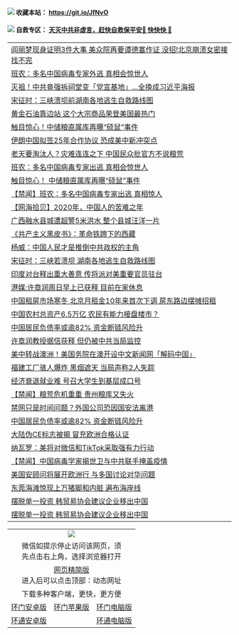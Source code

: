  #### <img src="https://img.icons8.com/color/48/000000/check-all.png"/> 收藏本站： https://git.io/JfNvO 

 #### <img src="https://img.icons8.com/color/48/000000/check-all.png"/> 自救专区： [天灭中共非虚言，赶快自救保平安🍎 快快快 📩](https://github.com/pwgy/td/blob/master/README.md)

 
 
<table>  

<tr><td colspan="2" align="left"><a href="https://dwkts8awlbkd7.cloudfront.net/?name=c1197833&key=jdhvxawhshihitwk&from=gy1">阎丽梦现身证明3件大事 美众院再要谭德塞作证 没招!北京崩溃女密接找不完</a></td></tr>
<tr><td colspan="2" align="left"><a href="https://dwkts8awlbkd7.cloudfront.net/?name=c1197844&key=jdhvxawhshihitwk&from=gy1">班农：多名中国病毒专家外逃 真相会惊世人</a></td></tr>
<tr><td colspan="2" align="left"><a href="https://dwkts8awlbkd7.cloudfront.net/?name=c1197848&key=jdhvxawhshihitwk&from=gy1">灭祖！中共竟强拆祠堂变「党宣基地」…全换成习近平海报</a></td></tr>
<tr><td colspan="2" align="left"><a href="https://dwkts8awlbkd7.cloudfront.net/?name=c1197861&key=jdhvxawhshihitwk&from=gy1">宋征时：三峡溃坝前湖南各地逃生自救路线图</a></td></tr>
<tr><td colspan="2" align="left"><a href="https://dwkts8awlbkd7.cloudfront.net/?name=c1197843&key=jdhvxawhshihitwk&from=gy1">黄金石油靠边站 这个大宗商品荣登美国最热门</a></td></tr>
<tr><td colspan="2" align="left"><a href="https://dwkts8awlbkd7.cloudfront.net/?name=c1197867&key=jdhvxawhshihitwk&from=gy1">触目惊心！中储粮直属库再曝“硕鼠”事件</a></td></tr>
<tr><td colspan="2" align="left"><a href="https://dwkts8awlbkd7.cloudfront.net/?name=c1197832&key=jdhvxawhshihitwk&from=gy1">伊朗中国拟签25年合作协议 恐成美中新冲突点</a></td></tr>
<tr><td colspan="2" align="left"><a href="https://dwkts8awlbkd7.cloudfront.net/?name=c1197846&key=jdhvxawhshihitwk&from=gy1">老天要淘汰人？灾难连连之下 中国民众批官方不说粮荒</a></td></tr>
<tr><td colspan="2" align="left"><a href="https://dwkts8awlbkd7.cloudfront.net/?name=c1197837&key=jdhvxawhshihitwk&from=gy1">班农：多名中国病毒专家出逃 真相会惊世人</a></td></tr>
<tr><td colspan="2" align="left"><a href="https://dwkts8awlbkd7.cloudfront.net/?name=c1197862&key=jdhvxawhshihitwk&from=gy1">触目惊心！ 中储粮直属库再曝“硕鼠”事件</a></td></tr>
<tr><td colspan="2" align="left"><a href="https://dwkts8awlbkd7.cloudfront.net/?name=c1197871&key=jdhvxawhshihitwk&from=gy1">【禁闻】班农：多名中国病毒专家出逃 真相惊人</a></td></tr>
<tr><td colspan="2" align="left"><a href="https://dwkts8awlbkd7.cloudfront.net/?name=c1197860&key=jdhvxawhshihitwk&from=gy1">【网海拾贝】2020年，中国人的苦难之年</a></td></tr>
<tr><td colspan="2" align="left"><a href="https://dwkts8awlbkd7.cloudfront.net/?name=c1197834&key=jdhvxawhshihitwk&from=gy1">广西融水县城遭超警5米洪水 整个县城汪洋一片</a></td></tr>
<tr><td colspan="2" align="left"><a href="https://dwkts8awlbkd7.cloudfront.net/?name=c1197830&key=jdhvxawhshihitwk&from=gy1">《共产主义黑皮书》：革命铁蹄下的西藏</a></td></tr>
<tr><td colspan="2" align="left"><a href="https://dwkts8awlbkd7.cloudfront.net/?name=c1197865&key=jdhvxawhshihitwk&from=gy1">杨威：中国人民才是推倒中共政权的主角</a></td></tr>
<tr><td colspan="2" align="left"><a href="https://dwkts8awlbkd7.cloudfront.net/?name=c1197852&key=jdhvxawhshihitwk&from=gy1">宋征时：三峡若溃坝 湖南各地逃生自救路线图</a></td></tr>
<tr><td colspan="2" align="left"><a href="https://dwkts8awlbkd7.cloudfront.net/?name=c1197853&key=jdhvxawhshihitwk&from=gy1">印度对台释出重大善意 传将派对美重要官员驻台</a></td></tr>
<tr><td colspan="2" align="left"><a href="https://dwkts8awlbkd7.cloudfront.net/?name=c1197864&key=jdhvxawhshihitwk&from=gy1">港媒:许章润周日早上已获释 目前在家休息</a></td></tr>
<tr><td colspan="2" align="left"><a href="https://dwkts8awlbkd7.cloudfront.net/?name=c1197855&key=jdhvxawhshihitwk&from=gy1">中国租房市场寒冬 北京月租金10年来首次下调 房东路边摆摊招租</a></td></tr>
<tr><td colspan="2" align="left"><a href="https://dwkts8awlbkd7.cloudfront.net/?name=c1197854&key=jdhvxawhshihitwk&from=gy1">中国农村总资产6.5万亿 农民有能力接盘楼市？</a></td></tr>
<tr><td colspan="2" align="left"><a href="https://dwkts8awlbkd7.cloudfront.net/?name=c1197856&key=jdhvxawhshihitwk&from=gy1">中国居民负债率或逾82% 资金断链风险升</a></td></tr>
<tr><td colspan="2" align="left"><a href="https://dwkts8awlbkd7.cloudfront.net/?name=c1197850&key=jdhvxawhshihitwk&from=gy1">许章润教授据信获释 但仍被中共当局监控</a></td></tr>
<tr><td colspan="2" align="left"><a href="https://dwkts8awlbkd7.cloudfront.net/?name=c1197835&key=jdhvxawhshihitwk&from=gy1">美中转战澳洲！美国务院在澳开设中文新闻网「解码中国」</a></td></tr>
<tr><td colspan="2" align="left"><a href="https://dwkts8awlbkd7.cloudfront.net/?name=c1197847&key=jdhvxawhshihitwk&from=gy1">福建工厂骇人爆炸 黑烟遮天 当局声称2人失踪</a></td></tr>
<tr><td colspan="2" align="left"><a href="https://dwkts8awlbkd7.cloudfront.net/?name=c1197858&key=jdhvxawhshihitwk&from=gy1">经济衰退就业难 号召大学生到基层成口号</a></td></tr>
<tr><td colspan="2" align="left"><a href="https://dwkts8awlbkd7.cloudfront.net/?name=c1197866&key=jdhvxawhshihitwk&from=gy1">【禁闻】粮荒危机重重 贵州粮库又失火</a></td></tr>
<tr><td colspan="2" align="left"><a href="https://dwkts8awlbkd7.cloudfront.net/?name=c1197863&key=jdhvxawhshihitwk&from=gy1">禁网只是时间问题？外国公司恐因国安法离港</a></td></tr>
<tr><td colspan="2" align="left"><a href="https://dwkts8awlbkd7.cloudfront.net/?name=c1197838&key=jdhvxawhshihitwk&from=gy1">中国居民负债率或逾82%  资金断链风险升</a></td></tr>
<tr><td colspan="2" align="left"><a href="https://dwkts8awlbkd7.cloudfront.net/?name=c1197859&key=jdhvxawhshihitwk&from=gy1">大陆伪CE标志被揭 冒充欧洲合格认证</a></td></tr>
<tr><td colspan="2" align="left"><a href="https://dwkts8awlbkd7.cloudfront.net/?name=c1197870&key=jdhvxawhshihitwk&from=gy1">纳瓦罗：美将对微信和TikTok采取强有力行动</a></td></tr>
<tr><td colspan="2" align="left"><a href="https://dwkts8awlbkd7.cloudfront.net/?name=c1197872&key=jdhvxawhshihitwk&from=gy1">【禁闻】中国病毒学家揭世卫与中共联手掩盖疫情</a></td></tr>
<tr><td colspan="2" align="left"><a href="https://dwkts8awlbkd7.cloudfront.net/?name=c1197851&key=jdhvxawhshihitwk&from=gy1">美国安顾问将展开欧洲行 与多国讨论对华问题</a></td></tr>
<tr><td colspan="2" align="left"><a href="https://dwkts8awlbkd7.cloudfront.net/?name=c1197869&key=jdhvxawhshihitwk&from=gy1">东莞海滩惊现上万猪脚和内脏 遍布海岸线</a></td></tr>
<tr><td colspan="2" align="left"><a href="https://dwkts8awlbkd7.cloudfront.net/?name=c1197845&key=jdhvxawhshihitwk&from=gy1">摆脱单一投资 韩贸易协会建议企业移出中国</a></td></tr>
<tr><td colspan="2" align="left"><a href="https://dwkts8awlbkd7.cloudfront.net/?name=c1197829&key=jdhvxawhshihitwk&from=gy1">摆脱单一投资 韩贸易协会建议企业移出中国</a></td></tr>


  </table>
  
  <table>
  <tr>
    <td colspan="3" align="center"><img src="https://cdn.jsdelivr.net/gh/opipe/up/oGate65.jpg"/></td>
  </tr>
  <tr>
    <td colspan="3" align="center">微信如提示停止访问该网页，须<br/>先点击右上角，选择浏览器打开</td>
  <tr>
  <tr>
    <td colspan="3" align="center"><a href="https://gitcdn.xyz/cdn/otiny/up/master/show005.htm">网页精简版</a><br/>进入后可以点击顶部：动态网址</td>
  </tr>
  <tr>
    <td colspan="3" align="center">下载多种客户端，更快，更方便</td>
  <tr>
  <tr>
    <td align="center"><a href="https://cdn.jsdelivr.net/gh/opipe/up/oGatea.apk">环门安卓版</a></td>
    <td align="center"><a href="https://x.co/odisk">环门苹果版</a></td>
    <td align="center"><a href="https://cdn.jsdelivr.net/gh/opipe/up/oGate.zip">环门电脑版</a></td>
  </tr>
  <tr>
    <td align="center"><a href="https://cdn.jsdelivr.net/gh/opipe/up/oPipe.apk">环通安卓版</a></td>
    <td align="center"></td>
    <td align="center"><a href="https://raw.githubusercontent.com/opipe/up/master/oPipe.zip">环通电脑版</a></td>
  </tr>
  
</table>
